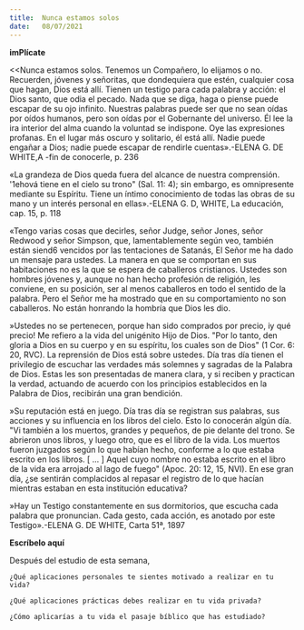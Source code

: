```yaml
---
title:  Nunca estamos solos
date:   08/07/2021
---
```


**imPlícate**

<<Nunca estamos solos. Tenemos un Compañero, lo elijamos o no. Recuerden, jóvenes y señoritas, que dondequiera que estén, cualquier cosa que hagan, Dios está allí. Tienen un testigo para cada palabra y acción: el Dios santo, que odia el pecado. Nada que se diga, haga o piense puede escapar de su ojo infinito. Nuestras palabras puede ser que no sean oídas por oídos humanos, pero son oídas por el Gobernante del universo. Él lee la ira interior del alma cuando la voluntad se indispone. Oye las expresiones profanas. En el lugar más oscuro y solitario, él está allí. Nadie puede engañar a Dios; nadie puede escapar de rendirle cuentas».-ELENA G. DE WHITE,A -fin de conocerle, p. 236

«La grandeza de Dios queda fuera del alcance de nuestra comprensión. '1ehová tiene en el cielo su trono" (Sal. 11: 4); sin embargo, es omnipresente mediante su Espíritu. Tiene un íntimo conocimiento de todas las obras de su mano y un interés personal en ellas».-ELENA G. D, WHITE, La educación, cap. 15, p. 118

«Tengo varias cosas que decirles, señor Judge, señor Jones, señor Redwood y señor Simpson, que, lamentablemente según veo, también están siend6 vencidos por las tentaciones de Satanás, El Señor me ha dado un mensaje para ustedes. La manera en que se comportan en sus habitaciones no es la que se espera de caballeros cristianos. Ustedes son hombres jóvenes y, aunque no han hecho profesión de religión, les conviene, en su posición, ser al menos caballeros en todo el sentido de la palabra. Pero el Señor me ha mostrado que en su comportamiento no son caballeros. No están honrando la hombría que Dios les dio.

»Ustedes no se pertenecen, porque han sido comprados por precio, iy qué precio! Me refiero a la vida del unigénito Hijo de Dios. "Por lo tanto, den gloria a Dios en su cuerpo y en su espíritu, los cuales son de Dios" (1 Cor. 6: 20, RVC). La reprensión de Dios está sobre ustedes. Día tras día tienen el privilegio de escuchar las verdades más solemnes y sagradas de la Palabra de Dios. Estas les son presentadas de manera clara, y si reciben y practican la verdad, actuando de acuerdo con los principios establecidos en la Palabra de Dios, recibirán una gran bendición.

»Su reputación está en juego. Día tras día se registran sus palabras, sus acciones y su influencia en los libros del cielo. Esto lo conocerán algún día. "Vi también a los muertos, grandes y pequeños, de pie delante del trono. Se abrieron unos libros, y luego otro, que es el libro de la vida. Los muertos fueron juzgados según lo que habían hecho, conforme a lo que estaba escrito en los libros. [ ... ] Aquel cuyo nombre no estaba escrito en el libro de la vida era arrojado al lago de fuego" (Apoc. 20: 12, 15, NVI). En ese gran día, ¿se sentirán complacidos al repasar el registro de lo que hacían mientras estaban en esta institución educativa?

»Hay un Testigo constantemente en sus dormitorios, que escucha cada palabra que pronuncian. Cada gesto, cada acción, es anotado por este Testigo».-ELENA G. DE WHITE, Carta 51ª, 1897

**Escríbelo aquí**

Después del estudio de esta semana,

`¿Qué aplicaciones personales te sientes motivado a realizar en tu vida?`

`¿Qué aplicaciones prácticas debes realizar en tu vida privada?`

`¿Cómo aplicarías a tu vida el pasaje bíblico que has estudiado?`
